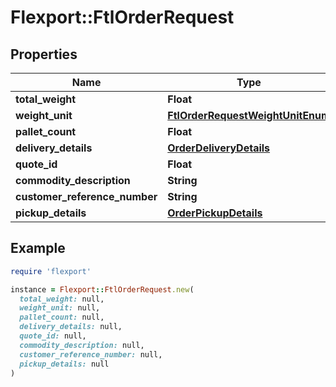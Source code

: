 # Flexport::FtlOrderRequest

## Properties

| Name | Type | Description | Notes |
| ---- | ---- | ----------- | ----- |
| **total_weight** | **Float** |  |  |
| **weight_unit** | [**FtlOrderRequestWeightUnitEnum**](FtlOrderRequestWeightUnitEnum.md) |  | [optional] |
| **pallet_count** | **Float** |  |  |
| **delivery_details** | [**OrderDeliveryDetails**](OrderDeliveryDetails.md) |  |  |
| **quote_id** | **Float** |  |  |
| **commodity_description** | **String** |  | [optional] |
| **customer_reference_number** | **String** |  | [optional] |
| **pickup_details** | [**OrderPickupDetails**](OrderPickupDetails.md) |  |  |

## Example

```ruby
require 'flexport'

instance = Flexport::FtlOrderRequest.new(
  total_weight: null,
  weight_unit: null,
  pallet_count: null,
  delivery_details: null,
  quote_id: null,
  commodity_description: null,
  customer_reference_number: null,
  pickup_details: null
)
```

